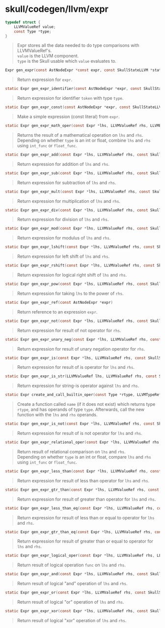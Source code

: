 # skull/codegen/llvm/expr

```c
typedef struct {
	LLVMValueRef value;
	const Type *type;
}
```

> Expr stores all the data needed to do type comparisons with LLVMValueRef's.
> \
> `value` is the LLVM component.
> \
> `type` is the Skull usable which `value` evaluates to.

```c
Expr gen_expr(const AstNodeExpr *const expr, const SkullStateLLVM *state)
```

> Return expression for `expr`.

```c
static Expr gen_expr_identifier(const AstNodeExpr *expr, const SkullStateLLVM *state)
```

> Return expression for identifier `token` with type `type`.

```c
static Expr gen_expr_const(const AstNodeExpr *expr, const SkullStateLLVM *state)
```

> Make a simple expression (const literal) from `expr`.

```c
static Expr gen_expr_math_oper(const Expr *lhs, LLVMValueRef rhs, LLVMBuildX int_func, LLVMBuildX float_func, const SkullStateLLVM *state)
```

> Returns the result of a mathematical operation on `lhs` and `rhs`.
> \
> Depending on whether `type` is an int or float, combine `lhs` and `rhs`
> using `int_func` or `float_func`.

```c
static Expr gen_expr_add(const Expr *lhs, LLVMValueRef rhs, const SkullStateLLVM *state)
```

> Return expression for addition of `lhs` and `rhs`.

```c
static Expr gen_expr_sub(const Expr *lhs, LLVMValueRef rhs, const SkullStateLLVM *state)
```

> Return expression for subtraction of `lhs` and `rhs`.

```c
static Expr gen_expr_mult(const Expr *lhs, LLVMValueRef rhs, const SkullStateLLVM *state)
```

> Return expression for multiplication of `lhs` and `rhs`.

```c
static Expr gen_expr_div(const Expr *lhs, LLVMValueRef rhs, const SkullStateLLVM *state)
```

> Return expression for division of `lhs` and `rhs`.

```c
static Expr gen_expr_mod(const Expr *lhs, LLVMValueRef rhs, const SkullStateLLVM *state)
```

> Return expression for modulus of `lhs` and `rhs`.

```c
static Expr gen_expr_lshift(const Expr *lhs, LLVMValueRef rhs, const SkullStateLLVM *state)
```

> Return expression for left shift of `lhs` and `rhs`.

```c
static Expr gen_expr_rshift(const Expr *lhs, LLVMValueRef rhs, const SkullStateLLVM *state)
```

> Return expression for logical right shift of `lhs` and `rhs`.

```c
static Expr gen_expr_pow(const Expr *lhs, LLVMValueRef rhs, const SkullStateLLVM *state)
```

> Return expression for taking `lhs` to the power of `rhs`.

```c
static Expr gen_expr_ref(const AstNodeExpr *expr)
```

> Return reference to an expression `expr`.

```c
static Expr gen_expr_not(const Expr *lhs, LLVMValueRef rhs, const SkullStateLLVM *state)
```

> Return expression for result of not operator for `rhs`.

```c
static Expr gen_expr_unary_neg(const Expr *lhs, LLVMValueRef rhs, const SkullStateLLVM *state)
```

> Return expression for result of unary negation operator for `rhs`.

```c
static Expr gen_expr_is(const Expr *lhs, LLVMValueRef rhs, const SkullStateLLVM *state)
```

> Return expression for result of is operator for `lhs` and `rhs`.

```c
static Expr gen_expr_is_str(LLVMValueRef lhs, LLVMValueRef rhs, const SkullStateLLVM *state)
```

> Return expression for string-is operator against `lhs` and `rhs`.

```c
static Expr create_and_call_builtin_oper(const Type *rtype, LLVMTypeRef type, const char *name, LLVMValueRef lhs, LLVMValueRef rhs, const SkullStateLLVM *state)
```

> Create a function called `name` (if it does not exist) which returns type
> `rtype`, and has operands of type `type`. Afterwards, call the new function
> with the `lhs` and `rhs` operands.

```c
static Expr gen_expr_is_not(const Expr *lhs, LLVMValueRef rhs, const SkullStateLLVM *state)
```

> Return expression for result of is not operator for `lhs` and `rhs`.

```c
static Expr gen_expr_relational_oper(const Expr *lhs, LLVMValueRef rhs, LLVMIntPredicate int_pred, LLVMRealPredicate float_pred, const SkullStateLLVM *state)
```

> Return result of relational comparison on `lhs` and `rhs`.
> \
> Depending on whether `type` is an int or float, compare `lhs` and `rhs` using
> `int_func` or `float_func`.

```c
static Expr gen_expr_less_than(const Expr *lhs, LLVMValueRef rhs, const SkullStateLLVM *state)
```

> Return expression for result of less than operator for `lhs` and `rhs`.

```c
static Expr gen_expr_gtr_than(const Expr *lhs, LLVMValueRef rhs, const SkullStateLLVM *state)
```

> Return expression for result of greater than operator for `lhs` and `rhs`.

```c
static Expr gen_expr_less_than_eq(const Expr *lhs, LLVMValueRef rhs, const SkullStateLLVM *state)
```

> Return expression for result of less than or equal to operator for `lhs` and
> `rhs`.

```c
static Expr gen_expr_gtr_than_eq(const Expr *lhs, LLVMValueRef rhs, const SkullStateLLVM *state)
```

> Return expression for result of greater than or equal to operator for `lhs`
> and `rhs`.

```c
static Expr gen_expr_logical_oper(const Expr *lhs, LLVMValueRef rhs, LLVMBuildX func, const SkullStateLLVM *state)
```

> Return result of logical operation `func` on `lhs` and `rhs`.

```c
static Expr gen_expr_and(const Expr *lhs, LLVMValueRef rhs, const SkullStateLLVM *state)
```

> Return result of logical "and" operation of `lhs` and `rhs`.

```c
static Expr gen_expr_or(const Expr *lhs, LLVMValueRef rhs, const SkullStateLLVM *state)
```

> Return result of logical "or" operation of `lhs` and `rhs`.

```c
static Expr gen_expr_xor(const Expr *lhs, LLVMValueRef rhs, const SkullStateLLVM *state)
```

> Return result of logical "xor" operation of `lhs` and `rhs`.

